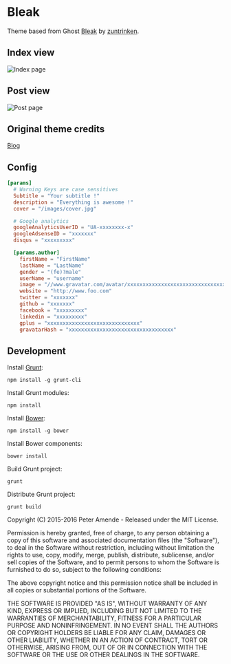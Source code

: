 # Bleak

Theme based from Ghost [Bleak](https://github.com/zutrinken/bleak) by [zuntrinken](https://github.com/zutrinken).

## Index view

![Index page](https://raw.githubusercontent.com/Zenithar/hugo-theme-bleak/master/images/full_blog.png)

## Post view

![Post page](https://raw.githubusercontent.com/Zenithar/hugo-theme-bleak/master/images/full_post.png)

## Original theme credits

[Blog](http://bleak.zutrinken.com)

## Config

```toml
[params]
  # Warning Keys are case sensitives
  Subtitle = "Your subtitle !"
  description = "Everything is awesome !"
  cover = "/images/cover.jpg"

  # Google analytics
  googleAnalyticsUserID = "UA-xxxxxxxx-x"
  googleAdsenseID = "xxxxxxx"
  disqus = "xxxxxxxxx"

  [params.author]
    firstName = "FirstName"
    lastName = "LastName"
    gender = "(fe)?male"
    userName = "username"
    image = "//www.gravatar.com/avatar/xxxxxxxxxxxxxxxxxxxxxxxxxxxxxxxxxxx.png"
    website = "http://www.foo.com"
    twitter = "xxxxxxx"
    github = "xxxxxxx"
    facebook = "xxxxxxxxx"
    linkedin = "xxxxxxxxx"
    gplus = "xxxxxxxxxxxxxxxxxxxxxxxxxxxxxx"
    gravatarHash = "xxxxxxxxxxxxxxxxxxxxxxxxxxxxxxxxxx"
```

## Development

Install [Grunt](http://gruntjs.com/getting-started/):

	npm install -g grunt-cli

Install Grunt modules:

	npm install

Install [Bower](http://bower.io):

	npm install -g bower

Install Bower components:

	bower install

Build Grunt project:

	grunt

Distribute Grunt project:

	grunt build


Copyright (C) 2015-2016 Peter Amende - Released under the MIT License.

Permission is hereby granted, free of charge, to any person obtaining a copy of this software and associated documentation files (the "Software"), to deal in the Software without restriction, including without limitation the rights to use, copy, modify, merge, publish, distribute, sublicense, and/or sell copies of the Software, and to permit persons to whom the Software is furnished to do so, subject to the following conditions:

The above copyright notice and this permission notice shall be included in all copies or substantial portions of the Software.

THE SOFTWARE IS PROVIDED "AS IS", WITHOUT WARRANTY OF ANY KIND, EXPRESS OR IMPLIED, INCLUDING BUT NOT LIMITED TO THE WARRANTIES OF MERCHANTABILITY, FITNESS FOR A PARTICULAR PURPOSE AND
NONINFRINGEMENT. IN NO EVENT SHALL THE AUTHORS OR COPYRIGHT HOLDERS BE LIABLE FOR ANY CLAIM, DAMAGES OR OTHER LIABILITY, WHETHER IN AN ACTION OF CONTRACT, TORT OR OTHERWISE, ARISING FROM, OUT OF OR IN CONNECTION WITH THE SOFTWARE OR THE USE OR OTHER DEALINGS IN THE SOFTWARE.
